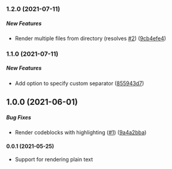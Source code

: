 ### 1.2.0 (2021-07-11)

##### New Features

*  Render multiple files from directory (resolves [#2](https://github.com/bennycode/hexo-insert-markdown/pull/2)) ([9cb4efe4](https://github.com/bennycode/hexo-insert-markdown/commit/9cb4efe4f325abbdf7e0b9f78601d9b2f1339dba))

### 1.1.0 (2021-07-11)

##### New Features

*  Add option to specify custom separator ([855943d7](https://github.com/bennycode/hexo-insert-markdown/commit/855943d7f8d8da07a1e9fbc59152927e10ba7560))

## 1.0.0 (2021-06-01)

##### Bug Fixes

*  Render codeblocks with highlighting ([#1](https://github.com/bennycode/hexo-insert-markdown/pull/1)) ([9a4a2bba](https://github.com/bennycode/hexo-insert-markdown/commit/9a4a2bba36cffff4560424c9e9a7c188468ea926))

#### 0.0.1 (2021-05-25)

- Support for rendering plain text
